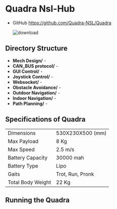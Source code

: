 # Quadra Nsl-Hub

* GitHub https://github.com/Quadra-NSL/Quadra

     ![download](https://github.com/Quadra-NSL/Quadra/blob/main/Videos/q1.png)

Directory Structure
-------------------

* **Mech Design/** -
* **CAN_BUS protocol/** -
* **GUI Control/** - 
* **Joystick Control/** -
* **Websocket/** -
* **Obstacle Avoidance/** -
* **Outdoor Navigation/** -
* **Indoor Navigation/** -
* **Path Planning/** -

Specifications of Quadra
------------------------

|                  |                  |
|------------------|------------------|
| Dimensions       | 530X230X500 (mm) |
| Max Payload      | 8 Kg             |
|Max Speed         | 2.5 m/s          |
| Battery Capacity | 30000 mah        | 
| Battery Type     | Lipo             |
|Gaits             | Trot, Run, Pronk |
| Total Body Weight| 22 Kg            |

Running the Quadra
------------------







